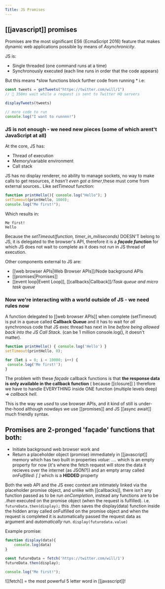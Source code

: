 ```yaml
---
Title: JS Promises
---
```


## [[javascript]] promises

Promises are the most significant ES6 (EcmaScript 2016) feature that makes dynamic web applications possible by means of *Asynchronicity*. 

JS is:
- Single threaded (one command runs at a time)
- Synchronously executed (each line runs in order that the code appears)

But this means *slow functions block further code from running * i.e:
```js
const tweets = getTweets("httpe://twitter.com/will/1")
// 🛑 350ms wait while a request is sent to Twitter HQ servers

displayTweets(tweets)

// more code to run
console.log("I want to runnnn!")
```

### JS is not enough - we need new pieces (some of which arent't JavaScript at all)

At the core, JS has:
- Thread of execution
- Memory/variable environment
- Call stack

JS has no display renderer, no ability to manage sockets, no way to make calls to get resources, *it hasn't even got a timer*,these must come from external sources.. Like *setTimeout* function:

```js
function printHello(){ console.log("Hello"); }
setTimeout(printHello, 1000);
console.log("Me first!");
```
Which results in:
```
Me first!
Hello
```
Because the *setTimeout(function, timer\_in\_miliseconds)* DOESN'T belong to JS, it is delegated to the browser's API, therefore it is a **_façade function_** for which JS does not wait to complete as it does not run in JS thread of execution.

Other components external to JS are:
- [[web browser APIs|Web Browser APIs]]/Node background APIs
- [[promises|Promises]]
- [[event loop|Event Loop]], [[callbacks|Callback]]/*Task queue and micro task queue*

### Now we're interacting with a world outside of JS - we need rules now

A function delegated to [[web browser APIs]] when complete (setTimeout) is put in a queue called **Callback Queue** and it has to wait for *all* synchronous code that JS exec thread has next in line *before being allowed back into the JS Call Stack*. (can be 1 million console.log(), it doesn't matter).

```js
function printHello() { console.log('Hello') }
setTimeout(printHello, 0);

for (let i = 0; i < 10000; i++) {
 console.log('Me first!');
}
```

The problem with these *façade* callback functions is that **the response data is only available in the callback function** ( because [[closure]] ) therefore we have to handle EVERYTHING inside ONE function (multiple levels deep) => *callback hell*.

This is the way we *used* to use browser APIs, and it kind of still is under-the-hood although nowdays we use [[promises]] and JS [[async await]] much friendly syntax.

## Promises are 2-pronged 'façade' functions that both:

- Initiate background web browser work and
- Return a placeholder object (promise) immediately in [[javascript]] memory which has two built in properties *value: ....* which is an empty property for now (it's where the fetch request will store the data it recieves over the internet (as JSON?)) and an empty array called *onFulfilled: \[ \]* which is a **HIDDED** property

Both the web API and the JS exec context are intimately linked via the placeholder promise object, and unlike with [[callbacks]], there isn't any function passed as to be run *onCompletion*, instead any functions are to be *.then* executed on the promise object (when the request is fulfilled). i.e. `futureData.then(display);` this .then saves the display(data) function inside the hidden array called onFulfilled on the promise object and when the request is completed it is automatically passed the request data as argument and *automatically* run. `display(futuredata.value)`

Example promise:

```js
function display(data){
	console.log(data)
}

const futureData = fetch('https://twitter.com/will/1')
futureData.then(display);

console.log("Me first!");
```

![[fetch]] = the most powerful 5 letter word in [[javascript]]! 